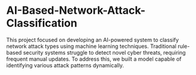 # AI-Based-Network-Attack-Classification

This project focused on developing an AI-powered system to classify network attack types using machine learning techniques. Traditional rule-based security systems struggle to detect novel cyber threats, requiring frequent manual updates. To address this, we built a model capable of identifying various attack patterns dynamically.
